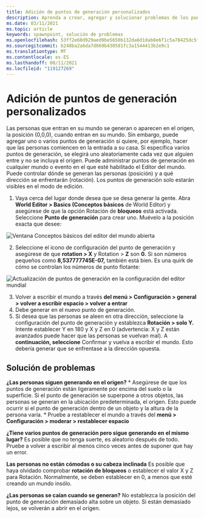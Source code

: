 ```yaml
---
title: Adición de puntos de generación personalizados
description: Aprenda a crear, agregar y solucionar problemas de los puntos de generación personalizados en AltspaceVR.
ms.date: 03/11/2021
ms.topic: article
keywords: spawnpoint, solución de problemas
ms.openlocfilehash: 53ff2e60d929aed9be5650b132da6d1dab8e6f1c5a78425dc5f17c10f2c4dfdb
ms.sourcegitcommit: b248ba2a6da7d669b430581fc3a1544413b2e9c1
ms.translationtype: MT
ms.contentlocale: es-ES
ms.lasthandoff: 08/11/2021
ms.locfileid: "119127269"
---
```

# <a name="adding-custom-spawn-points"></a>Adición de puntos de generación personalizados

Las personas que  entran en su mundo se generan o aparecen en el origen, la posición (0,0,0), cuando entran en su mundo. Sin embargo, puede agregar uno o varios puntos de generación si quiere, por ejemplo, hacer que las personas comiencen en la entrada a su casa. Si especifica varios puntos de generación, se elegirá uno aleatoriamente cada vez que alguien entre y no se incluya el origen. Puede administrar puntos de generación en cualquier mundo o evento en el que esté habilitado el Editor del mundo. Puede controlar dónde se generan las personas (posición) y a qué dirección se enfrentarán (rotación). Los puntos de generación solo estarán visibles en el modo de edición. 

1. Vaya cerca del lugar donde desea que se desa generar la gente. Abra **World Editor > Basics (Conceptos básicos** de World Editor) y asegúrese de que la opción Rotación de **bloqueos** está activada. Seleccione **Punto de generación** para crear uno. Muévelo a la posición exacta que desee:

![Ventana Conceptos básicos del editor del mundo abierta](images/spawn-points-img-01.png)

2. Seleccione el icono de configuración del punto de generación y asegúrese de que **rotation > X** y Rotation > **Z** son **0.** Si son números pequeños como **8,537777745E-07,** también está bien. Es una quirk de cómo se controlan los números de punto flotante:

![Actualización de puntos de generación en la configuración del editor mundial](images/spawn-points-img-02.png)

3. Volver a escribir el mundo a través **del menú > Configuración > general > volver a escribir espacio > volver a entrar**
4. Debe generar en el nuevo punto de generación.
5. Si desea que las personas se aleen en otra dirección, seleccione la configuración del punto de generación y establezca **Rotación > solo Y.** Intente establecer Y en 180 y X y Z en 0 (advertencia: X y Z están avanzados puede hacer que las personas se vuelvan mal). A **continuación, seleccione** Confirmar y vuelva a escribir el mundo. Esto debería generar que se enfrentase a la dirección opuesta. 

## <a name="troubleshooting"></a>Solución de problemas

**¿Las personas siguen generando en el origen?**
    * Asegúrese de que los puntos de generación están ligeramente por encima del suelo o la superficie. Si el punto de generación se superpone a otros objetos, las personas se generan en la ubicación predeterminada, el origen. Esto puede ocurrir si el punto de generación dentro de un objeto y la altura de la persona varía. 
    * Pruebe a restablecer el mundo a través del **menú > Configuración > moderar > restablecer espacio**

**¿Tiene varios puntos de generación pero sigue generando en el mismo lugar?**
Es posible que no tenga suerte, es aleatorio después de todo. Pruebe a volver a escribir al menos cinco veces antes de suponer que hay un error. 

**Las personas no están cómodas o su cabeza inclinada** Es posible que haya olvidado comprobar **rotación de bloqueos** o establecer el valor X y Z para Rotación. Normalmente, se deben establecer en 0, a menos que esté creando un mundo insólo. 

**¿Las personas se caían cuando se generan?**
No establezca la posición del punto de generación demasiado alta sobre un objeto. Si están demasiado lejos, se volverán a abrir en el origen.